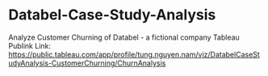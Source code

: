 # Databel-Case-Study-Analysis
Analyze Customer Churning of Databel - a fictional company
Tableau Publink Link: https://public.tableau.com/app/profile/tung.nguyen.nam/viz/DatabelCaseStudyAnalysis-CustomerChurning/ChurnAnalysis
